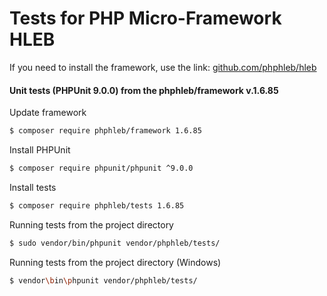 Tests for PHP Micro-Framework HLEB
=====================

 If you need to install the framework, use the link: [github.com/phphleb/hleb](https://github.com/phphleb/hleb) 
 
 
 #### Unit tests (PHPUnit 9.0.0) from the phphleb/framework v.1.6.85

Update framework

```bash
$ composer require phphleb/framework 1.6.85
```

Install PHPUnit

```bash
$ composer require phpunit/phpunit ^9.0.0
```

Install tests

```bash
$ composer require phphleb/tests 1.6.85
```

Running tests from the project directory

```bash
$ sudo vendor/bin/phpunit vendor/phphleb/tests/
```

Running tests from the project directory (Windows)

```bash
$ vendor\bin\phpunit vendor/phphleb/tests/
```
